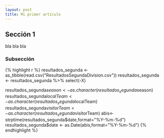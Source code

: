 ```yaml
---
layout: post
title: Mi primer artículo
---
```


## Sección 1
 bla bla bla
 
### Subsección 

{% highlight r %}
resultados_segunda <- as_tibble(read.csv("ResultadosSegundaDivision.csv"))
resultados_segunda <- resultados_segunda %>% select(-X)

resultados_segunda$season <- as.character(resultados_segunda$season)
resultados_segunda$localTeam <- as.character(resultados_segunda$localTeam)
resultados_segunda$visitorTeam <- as.character(resultados_segunda$visitorTeam)
abis<-strptime(resultados_segunda$date,format="%Y-%m-%d")
resultados_segunda$date <- as.Date(abis,format="%Y-%m-%d")
{% endhighlight %}
